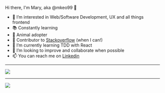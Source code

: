 Hi there, I'm Mary, aka @mkeo99 👋

- 👀 I’m interested in Web/Software Development, UX and all things frontend
- :books: Constantly learning
- :paw_prints: Animal adopter
- :wrench: Contributor to [Stackoverflow](https://stackoverflow.com/users/8172262/mk-99) (when I can!)
- 🌱 I’m currently learning TDD with React
- 💞️ I’m looking to improve and collaborate when possible
- 📫 You can reach me on [Linkedin](https://www.linkedin.com/in/marykeohane/)

---
<img alighn="left" src="https://github-readme-stats.vercel.app/api?username=mkeo99&show_icons=true&theme=dracula" />

---
<img alighn="left" src="https://github-readme-stats.vercel.app/api/top-langs/?username=mkeo99&layout=compact" />
